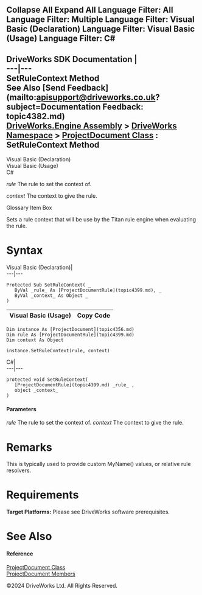       

 Collapse All Expand All  Language Filter: All  Language Filter: Multiple  Language Filter: Visual Basic (Declaration) Language Filter: Visual Basic (Usage) Language Filter: C#  
---  
DriveWorks SDK Documentation  |   
---|---  
SetRuleContext Method   
See Also [Send Feedback](mailto:apisupport@driveworks.co.uk?subject=Documentation Feedback: topic4382.md)  
[DriveWorks.Engine Assembly](topic2156.md) > [DriveWorks Namespace](topic2159.md) > [ProjectDocument Class](topic4356.md) : SetRuleContext Method  
---  
  
Visual Basic (Declaration)    
Visual Basic (Usage)    
C# 

_rule_
    The rule to set the context of.

_context_
    The context to give the rule.

Glossary Item Box

Sets a rule context that will be use by the Titan rule engine when evaluating the rule. 

# Syntax

Visual Basic (Declaration)|   
---|---  
      
    
    Protected Sub SetRuleContext( _
       ByVal _rule_ As [ProjectDocumentRule](topic4399.md), _
       ByVal _context_ As Object _
    )   
  
Visual Basic (Usage)| Copy Code  
---|---  
      
    
    Dim instance As [ProjectDocument](topic4356.md)
    Dim rule As [ProjectDocumentRule](topic4399.md)
    Dim context As Object
     
    instance.SetRuleContext(rule, context)  
  
C#|   
---|---  
      
    
    protected void SetRuleContext( 
       [ProjectDocumentRule](topic4399.md) _rule_ ,
       object _context_
    )  
  
#### Parameters

 _rule_
    The rule to set the context of.
_context_
    The context to give the rule.

# Remarks

This is typically used to provide custom MyName() values, or relative rule resolvers.

# Requirements

**Target Platforms:** Please see DriveWorks software prerequisites.

# See Also

#### Reference

[ProjectDocument Class](topic4356.md)   
[ProjectDocument Members](topic4357.md)

©2024 DriveWorks Ltd. All Rights Reserved.
